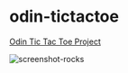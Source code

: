 # odin-tictactoe

[Odin Tic Tac Toe Project](https://ogulcancicek.github.io/odin-tictactoe/)

![screenshot-rocks](https://user-images.githubusercontent.com/57576342/160599184-c07070be-55dc-42bd-99ec-e1a7d4614062.png)
